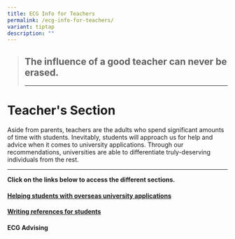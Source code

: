```yaml
---
title: ECG Info for Teachers
permalink: /ecg-info-for-teachers/
variant: tiptap
description: ""
---
```

<blockquote>
<h2>The influence of a good teacher can never be erased.</h2>
<hr>
</blockquote>
<p></p>
<h1>Teacher's Section</h1>
<p>Aside from parents, teachers are the adults who spend significant amounts
of time with students. Inevitably, students will approach us for help and
advice when it comes to university applications. Through our recommendations,
universities are able to differentiate truly-deserving individuals from
the rest.&nbsp;</p>
<hr>
<p><strong>Click on the links below to access the different sections.</strong>
</p>
<h4><a href="https://ecg.nanyangjc.moe.edu.sg/helping-students-with-overseas-university-applications/" rel="noopener nofollow" target="_blank">Helping students with overseas university applications</a></h4>
<h4><a href="https://ecg.nanyangjc.moe.edu.sg/writing-references-for-students/" rel="noopener nofollow" target="_blank">Writing references for students</a></h4>
<h4>ECG Advising</h4>
<p></p>
